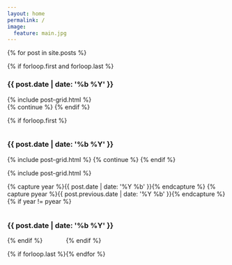 ```yaml
---
layout: home
permalink: /
image:
  feature: main.jpg
---
```


{% for post in site.posts %}

{% if forloop.first and forloop.last %}
  <h3 style="clear: both">{{ post.date | date: '%b %Y' }}</h3>
  <div class="tiles">
    {% include post-grid.html %}
  </div><!-- /.tiles -->
  {% continue %}
{% endif %}

{% if forloop.first %}
  <div style="float: left">
  <h3 style="clear: both">{{ post.date | date: '%b %Y' }}</h3>
  <div class="tiles">
    {% include post-grid.html %}
  {% continue %}
{% endif %}

{% include post-grid.html %}

{% capture year %}{{ post.date | date: '%Y %b' }}{% endcapture %}
{% capture pyear %}{{ post.previous.date | date: '%Y %b' }}{% endcapture %}
{% if year != pyear %}
  </div><!-- /.tiles -->
  </div>
  <div style="float: left">
  <h3 style="clear: both">{{ post.date | date: '%b %Y' }}</h3>
  <div style="float: left">
  <div class="tiles">
{% endif %}

{% if forloop.last %}
  </div><!-- /.tiles -->  
  </div>
{% endif %}
  
{% endfor %}

